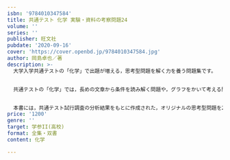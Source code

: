 ```yaml
---
isbn: '9784010347584'
title: 共通テスト 化学 実験・資料の考察問題24
volume: ''
series: ''
publisher: 旺文社
pubdate: '2020-09-16'
cover: 'https://cover.openbd.jp/9784010347584.jpg'
author: 岡島卓也／著
description: >-
  大学入学共通テストの「化学」で出題が増える，思考型問題を解く力を養う問題集です。


  共通テストの「化学」では，長めの文章から条件を読み解く問題や，グラフをかいて考える問題など，思考力を試す問題（思考型問題）が多く出題されると予想されています。こうした問題は，一見すると難しく感じられますが，本書で紹介する【思考力メソッド】を駆使すれば，決して怖くありません。


  本書には，共通テスト試行調査の分析結果をもとに作成された，オリジナルの思考型問題を24題収録しました。解説では，思考力メソッドをどのように使えば問題が解けるのかを詳しく説明しています。
price: '1200'
genre: ''
target: 学参II(高校)
format: 全集・双書
content: 化学

---
```

